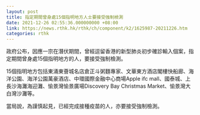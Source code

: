 ```yaml
---
layout: post
title: 指定期間曾身處15個指明地方人士要接受強制檢測
date: 2021-12-26 02:55:36.000000000 +08:00
link: https://news.rthk.hk/rthk/ch/component/k2/1625987-20211226.htm
categories: rthk
---
```


政府公布，因應一宗在潛伏期間，曾經逗留香港的新型肺炎初步確診輸入個案，指定期間曾身處15個指明地方的人，要接受強制檢測。

15個指明地方包括東涌東薈城名店倉正斗粥麵專家、文華東方酒店閣樓快船廊、海洋公園、海洋公園萬豪酒店、中環國際金融中心商場Apple ifc mall、國泰城、上長沙海灘海迎灘、愉景灣愉景廣場Discovery Bay Christmas Market、愉景灣大白灣沙灘等。

當局說，為謹慎起見，已經完成接種疫苗的人，亦要接受強制檢測。
